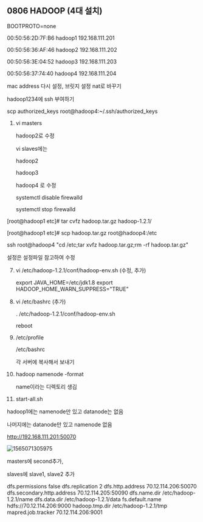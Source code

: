 ## 0806 HADOOP (4대 설치)

BOOTPROTO=none

00:50:56:2D:7F:B6 hadoop1 192.168.111.201

00:50:56:36:AF:46 hadoop2 192.168.111.202

00:50:56:3E:04:52 hadoop3 192.168.111.203

00:50:56:37:74:40 hadoop4 192.168.111.204

mac address 다시 설정, 브릿지 설정 nat로 바꾸기



hadoop1234에 ssh 부여하기

scp authorized_keys root@hadoop4:~/.ssh/authorized_keys



1. vi masters

   hadoop2로 수정

   

   vi slaves에는 

   hadoop2

   hadoop3

   hadoop4 로 수정

   

   systemctl disable firewalld

   systemctl stop firewalld

   

[root@hadoop1 etc]# tar cvfz hadoop.tar.gz hadoop-1.2.1/

[root@hadoop1 etc]# scp hadoop.tar.gz root@hadoop4:/etc

ssh root@hadoop4 "cd /etc;tar xvfz hadoop.tar.gz;rm -rf hadoop.tar.gz"



설정은 설정파일 참고하여 수정



7. vi /etc/hadoop-1.2.1/conf/hadoop-env.sh (수정, 추가)

   export JAVA_HOME=/etc/jdk1.8
   export HADOOP_HOME_WARN_SUPPRESS="TRUE"

   

8. vi /etc/bashrc (추가)

   . /etc/hadoop-1.2.1/conf/hadoop-env.sh

   reboot



9. /etc/profile

   /etc/bashrc

   각 서버에 복사해서 보내기

   

11. hadoop namenode -format

    name이라는 디렉토리 생김

12. start-all.sh



hadoop1에는 namenode만 있고 datanode는 없음

나머지에는 datanode만 있고 namenode 없음



http://192.168.111.201:50070

![1565071305975](C:\Users\student\AppData\Roaming\Typora\typora-user-images\1565071305975.png)



masters에 second추가,

slaves에 slave1, slave2 추가

<?xml version="1.0"?>
<?xml-stylesheet type="text/xsl" href="configuration.xsl"?>

<!-- Put site-specific property overrides in this file. -->

<configuration>

 <property>
    <name>dfs.permissions</name>
    <value>false</value>
  </property>
  <property>
    <name>dfs.replication</name>
    <value>2</value>
  </property>
  <property>
    <name>dfs.http.address</name>
    <value>70.12.114.206:50070</value>
  </property>
  <property>
    <name>dfs.secondary.http.address</name>
    <value>70.12.114.205:50090</value>
  </property>
  <property>
    <name>dfs.name.dir</name>
    <value>/etc/hadoop-1.2.1/name</value>
  </property>
  <property>
    <name>dfs.data.dir</name>
    <value>/etc/hadoop-1.2.1/data</value>
  </property>
</configuration>





<?xml version="1.0"?>
<?xml-stylesheet type="text/xsl" href="configuration.xsl"?>

<!-- Put site-specific property overrides in this file. -->

<configuration>
<property>
  <name>fs.default.name</name>
  <value>hdfs://70.12.114.206:9000</value>
</property>
<property>
  <name>hadoop.tmp.dir</name>
  <value>/etc/hadoop-1.2.1/tmp</value>
</property>
</configuration>





<?xml version="1.0"?>
<?xml-stylesheet type="text/xsl" href="configuration.xsl"?>

<!-- Put site-specific property overrides in this file. -->

<configuration>
<property>
  <name>mapred.job.tracker</name>
  <value>70.12.114.206:9001</value>
</property>
</configuration>